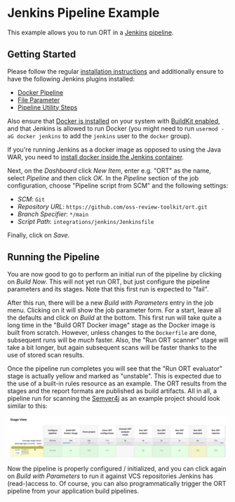# Jenkins Pipeline Example

This example allows you to run ORT in a [Jenkins](https://www.jenkins.io/) [pipeline](https://www.jenkins.io/doc/book/pipeline/).

## Getting Started

Please follow the regular [installation instructions](https://www.jenkins.io/doc/book/installing/) and additionally ensure to have the following Jenkins plugins installed:

* [Docker Pipeline](https://plugins.jenkins.io/docker-workflow)
* [File Parameter](https://plugins.jenkins.io/file-parameters/)
* [Pipeline Utility Steps](https://plugins.jenkins.io/pipeline-utility-steps)

Also ensure that [Docker is installed](https://docs.docker.com/engine/install/) on your system with [BuildKit enabled](https://docs.docker.com/develop/develop-images/build_enhancements/#to-enable-buildkit-builds), and that Jenkins is allowed to run Docker (you might need to run `usermod -aG docker jenkins` to add the `jenkins` user to the `docker` group).

If you're running Jenkins as a docker image as opposed to using the Java WAR, you need to [install docker inside the Jenkins container](https://docs.docker.com/engine/install/debian/).

Next, on the *Dashboard* click *New Item*, enter e.g. "ORT" as the name, select *Pipeline* and then click *OK*.
In the *Pipeline* section of the job configuration, choose "Pipeline script from SCM" and the following settings:

* *SCM*: `Git`
* *Repository URL*: `https://github.com/oss-review-toolkit/ort.git`
* *Branch Specifier*: `*/main`
* *Script Path*: `integrations/jenkins/Jenkinsfile`

Finally, click on *Save*.

## Running the Pipeline

You are now good to go to perform an initial run of the pipeline by clicking on *Build Now*.
This will not yet run ORT, but just configure the pipeline parameters and its stages.
Note that this first run is expected to "fail".

After this run, there will be a new *Build with Parameters* entry in the job menu.
Clicking on it will show the job parameter form.
For a start, leave all the defaults and click on *Build* at the bottom.
This first run will take quite a long time in the "Build ORT Docker image" stage as the Docker image is built from scratch.
However, unless changes to the `Dockerfile` are done, subsequent runs will be *much* faster.
Also, the "Run ORT scanner" stage will take a bit longer, but again subsequent scans will be faster thanks to the use of stored scan results.

Once the pipeline run completes you will see that the "Run ORT evaluator" stage is actually yellow and marked as "unstable".
This is expected due to the use of a built-in rules resource as an example.
The ORT results from the stages and the report formats are published as build artifacts.
All in all, a pipeline run for scanning the [Semver4j](https://github.com/vdurmont/semver4j) as an example project should look similar to this:

![ORT Pipeline Stage View](pipeline.png)

Now the pipeline is properly configured / initialized, and you can click again on *Build with Parameters* to run it against VCS repositories Jenkins has (read-)access to.
Of course, you can also programmatically trigger the ORT pipeline from your application build pipelines.
